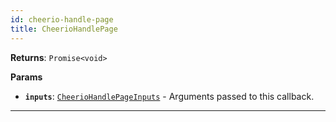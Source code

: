 ```yaml
---
id: cheerio-handle-page
title: CheerioHandlePage
---
```


<a name="cheeriohandlepage"></a>

**Returns**: `Promise<void>`

**Params**

-   **`inputs`**: [`CheerioHandlePageInputs`](/docs/typedefs/cheerio-handle-page-inputs) - Arguments passed to this callback.

---
